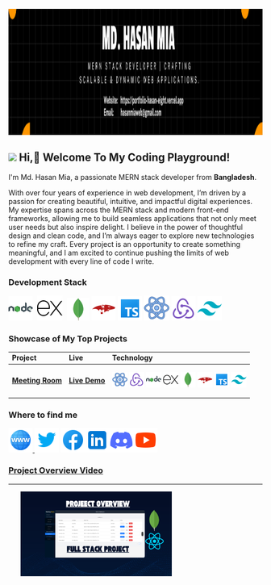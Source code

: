 
<p>
  <img alt="banner" src="https://raw.githubusercontent.com/devhasanmia/assets/refs/heads/main/banner/banner.jpg" height="250px" width="100%"/>
</p>
<h2>
  <img src="https://github.com/fluidicon.png" width="30" />
  Hi,👋 Welcome To My Coding Playground!
</h2>

<p>I'm Md. Hasan Mia, a passionate MERN stack developer from <b>Bangladesh</b>. </p>
<p>With over four years of experience in web development, I’m driven by a passion for creating beautiful, intuitive, and impactful digital experiences. My expertise spans across the MERN stack and modern front-end frameworks, allowing me to build seamless applications that not only meet user needs but also inspire delight. I believe in the power of thoughtful design and clean code, and I’m always eager to explore new technologies to refine my craft. Every project is an opportunity to create something meaningful, and I am excited to continue pushing the limits of web development with every line of code I write.</p>

<h3>Development Stack</h3>

<p>
  <img alt="nodeJs" src="https://raw.githubusercontent.com/devhasanmia/assets/refs/heads/main/icons/nodejs.png" style="margin-right:5px" />
  <img alt="express" style="margin-right:5px" src="https://raw.githubusercontent.com/devhasanmia/assets/refs/heads/main/icons/express.png" /> 
  <img alt="Mongodb" src="https://raw.githubusercontent.com/devhasanmia/assets/refs/heads/main/icons/mongodb.png" width="45"/>
  <img alt="mongoosejs" src="https://raw.githubusercontent.com/devhasanmia/assets/refs/heads/main/icons/mongoose.png" />
  <img alt="typescript" src="https://raw.githubusercontent.com/devhasanmia/assets/refs/heads/main/icons/typescript.png" />
  <img alt="reactjs" src="https://raw.githubusercontent.com/devhasanmia/assets/refs/heads/main/icons/react.png" />
  <img alt="redux" src="https://raw.githubusercontent.com/devhasanmia/assets/refs/heads/main/icons/redux.png" />
  <img alt="tailwindcss" src="https://raw.githubusercontent.com/devhasanmia/assets/refs/heads/main/icons/tailwindcss.png" />
</p>
<h3>Showcase of My Top Projects</h3>
<table style="width:100%>
  <thead align="center">
    <tr border: none;>
      <td><b>Project</b></td>
      <td><b>Live</b></td>
      <td><b>Technology</b></td>
    </tr>
  </thead>
  <tbody>
    <tr>
      <td>
     <a href="https://github.com/devhasanmia/meeting-room">
     <b>Meeting Room</b>
     </a>
      </td>
      <td>
      <a href="https://meeting-room-five.vercel.app/"><b>Live Demo</b></a>
      </td>
      <td>
     <b><p>
       <img alt="reactjs" style="width:30px" src="https://raw.githubusercontent.com/devhasanmia/assets/refs/heads/main/icons/react.png" />
  <img alt="redux" style="width:30px" src="https://raw.githubusercontent.com/devhasanmia/assets/refs/heads/main/icons/redux.png" />
  <img alt="nodeJs" style="width:30px" src="https://raw.githubusercontent.com/devhasanmia/assets/refs/heads/main/icons/nodejs.png" style="margin-right:5px width:30px"" />
  
  <img alt="express"  style="width:30px" src="https://raw.githubusercontent.com/devhasanmia/assets/refs/heads/main/icons/express.png" /> 
  <img alt="Mongodb" style="width:30px" src="https://raw.githubusercontent.com/devhasanmia/assets/refs/heads/main/icons/mongodb.png" width="45"/>
  <img alt="mongoosejs" style="width:30px" src="https://raw.githubusercontent.com/devhasanmia/assets/refs/heads/main/icons/mongoose.png" />
  <img alt="typescript" style="width:30px" src="https://raw.githubusercontent.com/devhasanmia/assets/refs/heads/main/icons/typescript.png" />

  <img alt="tailwindcss" style="width:30px" src="https://raw.githubusercontent.com/devhasanmia/assets/refs/heads/main/icons/tailwindcss.png" />
</p></b>
      </td>
    </tr>
  </tbody>
</table>

<h3>Where to find me</h3>
<p>
<a href="https://portfolio-hasan-eight.vercel.app/" target="_blank"><img alt="Personal Website" src="https://raw.githubusercontent.com/devhasanmia/assets/refs/heads/main/social-icons/website.png" />
<a href="https://x.com/devhashmia" target="_blank"><img alt="Twitter" src="https://raw.githubusercontent.com/devhasanmia/assets/refs/heads/main/social-icons/twitter.png" /></a>
<a href="https://www.facebook.com/devhashmia/" target="_blank"><img alt="Facebook" src="https://raw.githubusercontent.com/devhasanmia/assets/refs/heads/main/social-icons/facebook.png" /><a href="https://www.linkedin.com/in/hasanmiaweb/" target="_blank"><img alt="linkedin" src="https://raw.githubusercontent.com/devhasanmia/assets/refs/heads/main/social-icons/inkedin.png" /><a href="https://discord.com/channels/@md.hasanmia_" target="_blank"><img alt="discord" src="https://raw.githubusercontent.com/devhasanmia/assets/refs/heads/main/social-icons/discord.png" /><a href="youtube" target="_blank"><img alt="discord" src="https://raw.githubusercontent.com/devhasanmia/assets/refs/heads/main/social-icons/youtube.png" />
</p>

<h3>Project Overview Video</h3>
<hr/>
<ul>
  
  <a href="https://youtu.be/oOS4SVWYDQE"><b><img src="https://raw.githubusercontent.com/devhasanmia/assets/refs/heads/main/youtube/meeting-room.png" width="300px" alt="" />
</ul>
